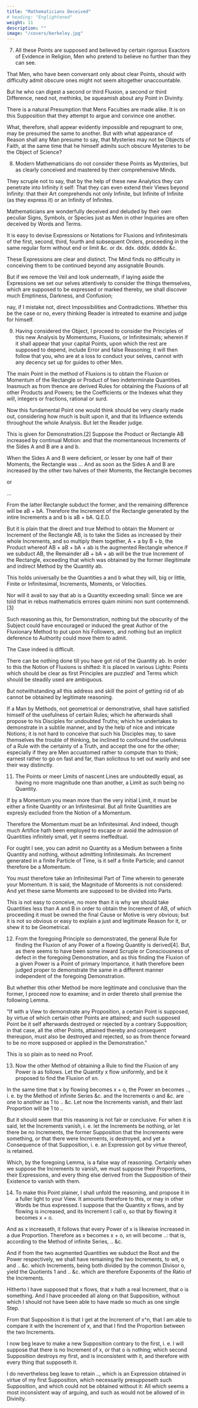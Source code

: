 ```yaml
---
title: "Mathematicians Deceived"
# heading: "Englightened"
weight: 11
description: ""
image: "/covers/berkeley.jpg"
---
```




7. All these Points are supposed and believed by certain rigorous Exactors of Evidence in Religion, Men who pretend to believe no further than they can see. 

That Men, who have been conversant only about clear Points, should with difficulty admit obscure ones might not seem altogether unaccountable. 

But he who can digest a second or third Fluxion, a second or third Difference, need not, methinks, be squeamish about any Point in Divinity.

There is a natural Presumption that Mens Faculties are made alike. It is on this Supposition that they attempt to argue and convince one another.

What, therefore, shall appear evidently impossible and repugnant to one, may be presumed the same to another. But with what appearance of Reason shall any Man presume to say, that Mysteries may not be Objects of Faith, at the same time that he himself admits such obscure Mysteries to be the Object of Science?



8. Modern Mathematicians do not consider these Points as Mysteries, but as clearly conceived and mastered by their comprehensive Minds. 

They scruple not to say, that by the help of these new Analytics they can penetrate into Infinity it self: That they can even extend their Views beyond Infinity: that their Art comprehends not only Infinite, but Infinite of Infinite (as they express it) or an Infinity of Infinites.

<!-- But, notwithstanding all these Assertions and Pretensions, it may be justly questioned whether, as other  or Terms, so they likewise are not -->

Mathematicians are wonderfully deceived and deluded by their own peculiar Signs, Symbols, or Species just as Men in other Inquiries are often deceived by Words and Terms. 

It is easy to devise Expressions or Notations for Fluxions and Infinitesimals of the first, second, third, fourth and subsequent Orders, proceeding in the same regular form without end or limit &c. or dx. ddx. dddx. ddddx &c.

These Expressions are clear and distinct. The Mind finds no difficulty in conceiving them to be continued beyond any assignable Bounds. 

But if we remove the Veil and look underneath, if laying aside the Expressions we set our selves attentively to consider the things themselves, which are supposed to be expressed or marked thereby, we shall discover much Emptiness, Darkness, and Confusion;

nay, if I mistake not, direct Impossibilities and Contradictions. Whether this be the case or no, every thinking Reader is intreated to examine and judge for himself.


9. Having considered the Object, I proceed to consider the Principles of this new Analysis by Momentums, Fluxions, or Infinitesimals; wherein if it shall appear that your capital Points, upon which the rest are supposed to depend, include Error and false Reasoning; it will then follow that you, who are at a loss to conduct your selves, cannot with any decency set up for guides to other Men.

The main Point in the method of Fluxions is to obtain the Fluxion or Momentum of the Rectangle or Product of two indeterminate Quantities. Inasmuch as from thence are derived Rules for obtaining the Fluxions of all other Products and Powers; be the Coefficients or the Indexes what they will, integers or fractions, rational or surd. 

Now this fundamental Point one would think should be very clearly made out, considering how much is built upon it, and that its Influence extends throughout the whole Analysis. But let the Reader judge. 

This is given for Demonstration.[2] Suppose the Product or Rectangle AB increased by continual Motion: and that the momentaneous Increments of the Sides A and B are a and b. 

When the Sides A and B were deficient, or lesser by one half of their Moments, the Rectangle was ... And as soon as the Sides A and B are increased by the other two halves of their Moments, the Rectangle becomes 

or 

... 

From the latter Rectangle subduct the former, and the remaining difference will be aB + bA. Therefore the Increment of the Rectangle generated by the intire Increments a and b is aB + bA. Q.E.D. 

But it is plain that the direct and true Method to obtain the Moment or Increment of the Rectangle AB, is to take the Sides as increased by their whole Increments, and so multiply them together, A + a by B + b, the Product whereof AB + aB + bA + ab is the augmented Rectangle whence if we subduct AB, the Remainder aB + bA + ab will be the true Increment of the Rectangle, exceeding that which was obtained by the former illegitimate and indirect Method by the Quantity ab. 

This holds universally be the Quantities a and b what they will, big or little, Finite or Infinitesimal, Increments, Moments, or Velocities. 

Nor will it avail to say that ab is a Quantity exceeding small: Since we are told that in rebus mathematicis errores quàm minimi non sunt contemnendi.[3]

Such reasoning as this, for Demonstration, nothing but the obscurity of the Subject could have encouraged or induced the great Author of the Fluxionary Method to put upon his Followers, and nothing but an implicit deference to Authority could move them to admit. 

The Case indeed is difficult. 

There can be nothing done till you have got rid of the Quantity ab. In order to this the Notion of Fluxions is shifted: It is placed in various Lights: Points which should be clear as first Principles are puzzled' and Terms which should be steadily used are ambiguous. 

But notwithstanding all this address and skill the point of getting rid of ab cannot be obtained by legitimate reasoning.

If a Man by Methods, not geometrical or demonstrative, shall have satisfied himself of the usefulness of certain Rules; which he afterwards shall propose to his Disciples for undoubted Truths; which he undertakes to demonstrate in a subtile manner, and by the help of nice and intricate Notions; it is not hard to conceive that such his Disciples may, to save themselves the trouble of thinking, be inclined to confound the usefulness of a Rule with the certainty of a Truth, and accept the one for the other; especially if they are Men accustomed rather to compute than to think; earnest rather to go on fast and far, than solicitous to set out warily and see their way distinctly.


11. The Points or meer Limits of nascent Lines are undoubtedly equal, as having no more magnitude one than another, a Limit as such being no Quantity. 

If by a Momentum you mean more than the very initial Limit, it must be either a finite Quantity or an Infinitesimal. But all finite Quantities are expresly excluded from the Notion of a Momentum. 

Therefore the Momentum must be an Infinitesimal. And indeed, though much Artifice hath been employed to escape or avoid the admission of Quantities infinitely small, yet it seems ineffedtual. 

For ought I see, you can admit no Quantity as a Medium between a finite Quantity and nothing, without admitting Infinitesimals. An Increment generated in a finite Particle of Time, is it self a finite Particle; and cannot therefore be a Momentum. 

You must therefore take an Infinitesimal Part of Time wherein to generate your Momentum. It is said, the Magnitude of Moments is not considered: And yet these same Moments are supposed to be divided into Parts.

This is not easy to conceive, no more than it is why we should take Quantities less than A and B in order to obtain the Increment of AB, of which proceeding it must be owned the final Cause or Motive is very obvious; but it is not so obvious or easy to explain a just and legitimate Reason for it, or shew it to be Geometrical.


12. From the foregoing Principle so demonstrated, the general Rule for finding the Fluxion of any Power of a flowing Quantity is derived[4]. But, as there seems to have been some inward Scruple or Consciousness of defect in the foregoing Demonstration, and as this finding the Fluxion of a given Power is a Point of primary Importance, it hath therefore been judged proper to demonstrate the same in a different manner independent of the foregoing Demonstration. 

But whether this other Method be more legitimate and conclusive than the former, I proceed now to examine; and in order thereto shall premise the following Lemma.

"If with a View to demonstrate any Proposition, a certain Point is supposed, by virtue of which certain other Points are attained; and such supposed Point be it self afterwards destroyed or rejected by a contrary Supposition; in that case, all the other Points, attained thereby and consequent thereupon, must also be destroyed and rejected, so as from thence forward to be no more supposed or applied in the Demonstration."

This is so plain as to need no Proof.


13. Now the other Method of obtaining a Rule to find the Fluxion of any Power is as follows. Let the Quantity x flow uniformly, and be it proposed to find the Fluxion of xn. 

In the same time that x by flowing becomes x + o, the Power xn becomes .., i. e. by the Method of infinite Series  &c. and the Increments o and  &c. are one to another as 1 to .. &c. Let now the Increments vanish, and their last Proportion will be 1 to .. 

But it should seem that this reasoning is not fair or conclusive. For when it is said, let the Increments vanish, i. e. let the Increments be nothing, or let there be no Increments, the former Supposition that the Increments were something, or that there were Increments, is destroyed, and yet a Consequence of that Supposition, i. e. an Expression got by virtue thereof, is retained.

Which, by the foregoing Lemma, is a false way of reasoning. Certainly when we suppose the Increments to vanish, we must suppose their Proportions, their Expressions, and every thing else derived from the Supposition of their Existence to vanish with them.


14. To make this Point plainer, I shall unfold the reasoning, and propose it in a fuller light to your View. It amounts therefore to this, or may in other Words be thus expressed. I suppose that the Quantity x flows, and by flowing is increased, and its Increment I call o, so that by flowing it becomes x + o. 

And as x increaseth, it follows that every Power of x is likewise increased in a due Proportion. Therefore as x becomes x + o, xn will become ..: that is, according to the Method of infinite Series, .. &c.

And if from the two augmented Quantities we subduct the Root and the Power respectively, we shall have remaining the two Increments, to wit, o and .. &c. which Increments, being both divided by the common Divisor o, yield the Quotients 1 and .. &c. which are therefore Exponents of the Ratio of the Increments.

Hitherto I have supposed that x flows, that x hath a real Increment, that o is something. And I have proceeded all along on that Supposition, without which I should not have been able to have made so much as one single Step. 

From that Supposition it is that I get at the Increment of x^n, that I am able to compare it with the Increment of x, and that I find the Proportion between the two Increments.

I now beg leave to make a new Supposition contrary to the first, i. e. I will suppose that there is no Increment of x, or that o is nothing; which second Supposition destroys my first, and is inconsistent with it, and therefore with every thing that supposeth it. 

I do nevertheless beg leave to retain .., which is an Expression obtained in virtue of my first Supposition, which necessarily presupposeth such Supposition, and which could not be obtained without it: All which seems a most inconsistent way of arguing, and such as would not be allowed of in Divinity.
